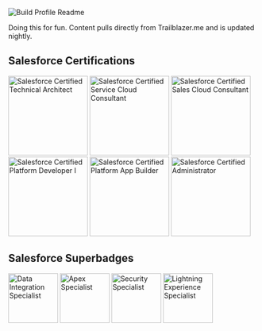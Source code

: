 ![Build Profile Readme](https://github.com/dcinzona/dcinzona/workflows/Build%20Profile%20Readme/badge.svg)

Doing this for fun. Content pulls directly from Trailblazer.me and is updated nightly.

## Salesforce Certifications

 <a href="https://trailhead.salesforce.com/credentials/technicalarchitect" target="_blank"><img src="https://drm--c.na114.content.force.com/servlet/servlet.ImageServer?id=0153k00000A5Mtp&oid=00DF0000000gZsu&lastMod=1617268403000" width="160" title="Salesforce Certified Technical Architect" alt="Salesforce Certified Technical Architect" data-description="Certified Technical Architects possess broad knowledge across multiple development platforms. They use their skills and experience to assess customer requirements and architecture, then use that knowledge to design secure, high-performance technical solutions that maximize the potential of the Salesforce Platform."></a>  <a href="https://trailhead.salesforce.com/credentials/servicecloudconsultant" target="_blank"><img src="https://drm--c.na114.content.force.com/servlet/servlet.ImageServer?id=0153k00000A5Mtn&oid=00DF0000000gZsu&lastMod=1617268355000" width="160" title="Salesforce Certified Service Cloud Consultant" alt="Salesforce Certified Service Cloud Consultant" data-description="Certified Service Cloud Consultants are experts at designing and implementing Service Cloud solutions that are sustainable and scalable, meet customer business requirements, and contribute to long-term customer success."></a>  <a href="https://trailhead.salesforce.com/credentials/salescloudconsultant" target="_blank"><img src="https://drm--c.na114.content.force.com/servlet/servlet.ImageServer?id=0153k00000A5Mtm&oid=00DF0000000gZsu&lastMod=1617268326000" width="160" title="Salesforce Certified Sales Cloud Consultant" alt="Salesforce Certified Sales Cloud Consultant" data-description="Certified Sales Cloud Consultants are trained to design and implement Sales Cloud solutions that are sustainable, scalable, and contribute to long-term customer success."></a>  <a href="https://trailhead.salesforce.com/credentials/platformdeveloperi" target="_blank"><img src="https://drm--c.na114.content.force.com/servlet/servlet.ImageServer?id=0153k00000A5Mtz&oid=00DF0000000gZsu&lastMod=1617268528000" width="160" title="Salesforce Certified Platform Developer I" alt="Salesforce Certified Platform Developer I" data-description="Certified Platform Developer I (PDI) developers understand how to develop and deploy custom business logic and custom interfaces using the programmatic capabilities of the Lightning Platform.  They know when to use declarative versus programmatic methods, and can extend the Lightning Platform using Apex and Visualforce."></a>  <a href="https://trailhead.salesforce.com/credentials/platformappbuilder" target="_blank"><img src="https://drm--c.na114.content.force.com/servlet/servlet.ImageServer?id=0153k00000A5Mtl&oid=00DF0000000gZsu&lastMod=1617268490000" width="160" title="Salesforce Certified Platform App Builder" alt="Salesforce Certified Platform App Builder" data-description="Certified Platform App Builders have the skills and knowledge to design, build, and implement custom applications using the declarative customization capabilities of the Salesforce Platform."></a>  <a href="https://trailhead.salesforce.com/credentials/administrator" target="_blank"><img src="https://drm--c.na114.content.force.com/servlet/servlet.ImageServer?id=0153k00000A5Mu5&oid=00DF0000000gZsu&lastMod=1617267801000" width="160" title="Salesforce Certified Administrator" alt="Salesforce Certified Administrator" data-description="Certified Administrators are Salesforce pros who are always looking for ways to help their companies get even more out of the Salesforce Platform through additional features and capabilities."></a> 

## Salesforce Superbadges 

 <a href="https://trailhead.salesforce.com/content/learn/superbadges/superbadge_integration" target="_blank"><img src="https://res.cloudinary.com/hy4kyit2a/f_auto,fl_lossy,q_70/learn/superbadges/superbadge_integration/109b07c27bdad837c3c0776db69650c1_badge.png" width="100" title="Data Integration Specialist" alt="Data Integration Specialist" data-description="Demonstrate your integration skills by synchronizing external data systems and Salesforce."></a>  <a href="https://trailhead.salesforce.com/content/learn/superbadges/superbadge_apex" target="_blank"><img src="https://res.cloudinary.com/hy4kyit2a/f_auto,fl_lossy,q_70/learn/superbadges/superbadge_apex/2d3426c48dc056fd5c083ecb5cb66a56_badge.png" width="100" title="Apex Specialist" alt="Apex Specialist" data-description="Use integration and business logic to push your Apex coding skills to the limit."></a>  <a href="https://trailhead.salesforce.com/content/learn/superbadges/superbadge_security" target="_blank"><img src="https://res.cloudinary.com/hy4kyit2a/f_auto,fl_lossy,q_70/learn/superbadges/superbadge_security/2cb1e61a5ef594182a9a6a0b26862b5f_badge.png" width="100" title="Security Specialist" alt="Security Specialist" data-description="Flex your security muscles by locking down permissions and tracking changes."></a>  <a href="https://trailhead.salesforce.com/content/learn/superbadges/superbadge_lex" target="_blank"><img src="https://res.cloudinary.com/hy4kyit2a/f_auto,fl_lossy,q_70/learn/superbadges/superbadge_lex/fec7e5aa3aa903ae95c273fa29098f26_badge.png" width="100" title="Lightning Experience Specialist" alt="Lightning Experience Specialist" data-description="null"></a> 

